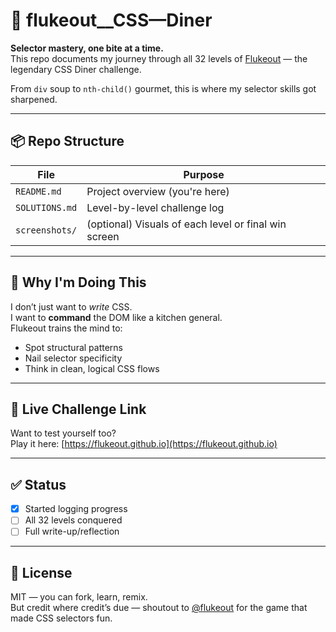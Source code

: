 # 🥗 flukeout__CSS—Diner

**Selector mastery, one bite at a time.**  
This repo documents my journey through all 32 levels of [Flukeout](https://flukeout.github.io/) — the legendary CSS Diner challenge.

From `div` soup to `nth-child()` gourmet, this is where my selector skills got sharpened.

---

## 📦 Repo Structure

| File | Purpose |
|------|---------|
| `README.md` | Project overview (you're here) |
| `SOLUTIONS.md` | Level-by-level challenge log |
| `screenshots/` | (optional) Visuals of each level or final win screen |

---

## 🧠 Why I'm Doing This

I don’t just want to *write* CSS.  
I want to **command** the DOM like a kitchen general.  
Flukeout trains the mind to:
- Spot structural patterns
- Nail selector specificity
- Think in clean, logical CSS flows

---

## 🚀 Live Challenge Link

Want to test yourself too?  
Play it here: [https://flukeout.github.io](https://flukeout.github.io)

---

## ✅ Status

- [x] Started logging progress
- [ ] All 32 levels conquered
- [ ] Full write-up/reflection

---

## 🧷 License

MIT — you can fork, learn, remix.  
But credit where credit’s due — shoutout to [@flukeout](https://github.com/flukeout) for the game that made CSS selectors fun.

